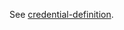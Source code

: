 See [credential-definition](/docs/admin-credential-definitions/0.1/README.md#credential-definition).